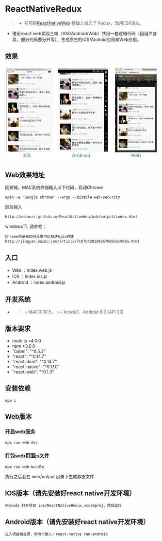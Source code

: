 # ReactNativeRedux
> * 在项目[ReactNativeWeb](https://github.com/weianzi/ReactNativeWeb) 基础上加入了 Redux，改用ES6语法。
* 借用react-web实现三端（IOS/Android/Web）共用一套逻辑代码（因组件各异，部分代码要分开写），生成原生的IOS/Android应用和Web应用。

## 效果
![效果](https://raw.githubusercontent.com/weianzi/ReactNativeWeb/master/pic.jpg)

## Web效果地址

因跨域，MAC系统终端输入以下代码，启动Chrome
```
open -a "Google Chrome" --args --disable-web-security
```
然后输入
```
http://weianzi.github.io/ReactNativeWeb/web/output/index.html
```


windows下, 请参考：
```
Chrome浏览器如何设置可以解决Ajax跨域
http://jingyan.baidu.com/article/7c6fb4281d685780642c900a.html
```

## 入口

* Web ：index.web.js
* IOS ：index.ios.js
* Android ：index.android.js

## 开发系统

* >= MAC10.10.5， >= Xcode7，Android 6.0 (API 23)

## 版本要求

* node.js >4.0.0
* npm >3.0.0
* "babel": "^6.5.2"
* "react": "^0.14.7"
* "react-dom": "^0.14.7"
* "react-native": "^0.17.0"
* "react-web": "^0.1.3"

## 安装依赖

```
npm i 
```
## Web版本

### 开启web服务

```
npm run web-dev
```

### 打包web页面js文件

```
npm run web-bundle
```
执行之后会在 web/output 目录下生成静态文件


## IOS版本（请先安装好react native开发环境）

```
用xcode 打开项目 ios/ReactNativeRedux.xcodeproj，然后运行
```

## Android版本（请先安装好react native开发环境）

```
进入项目根目录，命令行输入：react-native run-android
```
